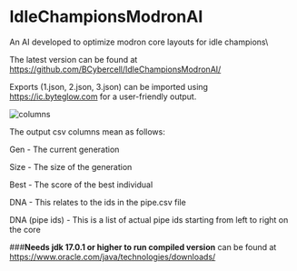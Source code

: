 # IdleChampionsModronAI
An AI developed to optimize modron core layouts for idle champions\

The latest version can be found at https://github.com/BCybercell/IdleChampionsModronAI/

Exports (1.json, 2.json, 3.json) can be imported using https://ic.byteglow.com for a user-friendly output.

![columns](https://user-images.githubusercontent.com/44996531/143289204-073a64ce-63e5-448a-9bac-42f382f568f5.png)

The output csv columns mean as follows:

Gen - The current generation

Size - The size of the generation

Best - The score of the best individual

DNA - This relates to the ids in the pipe.csv file

DNA (pipe ids) - This is a list of actual pipe ids starting from left to right on the core

###**Needs jdk 17.0.1 or higher to run compiled version**
can be found at https://www.oracle.com/java/technologies/downloads/

